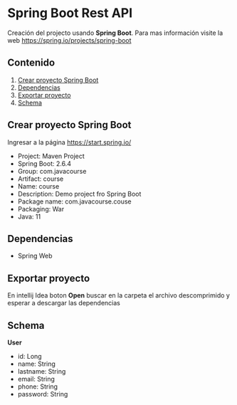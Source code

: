 # Spring Boot Rest API

Creación del projecto usando  **Spring Boot**. 
Para mas información visite la web https://spring.io/projects/spring-boot


## Contenido

1. [Crear proyecto Spring Boot](#create-&-project)
2. [Dependencias](#dependencias)
3. [Exportar proyecto](#exportar-projecto)
4. [Schema](#schema)

## Crear proyecto Spring Boot

Ingresar a la página https://start.spring.io/ 
- Project: Maven Project
- Spring Boot: 2.6.4
- Group: com.javacourse
- Artifact: course
- Name: course
- Description: Demo project fro Spring Boot
- Package name: com.javacourse.couse
- Packaging: War
- Java: 11

## Dependencias

- Spring Web

## Exportar proyecto

En intellij Idea boton  **Open**  buscar en la carpeta el archivo descomprimido y esperar a descargar las dependencias

## Schema

**User**
- id: Long
- name: String
- lastname: String
- email: String
- phone: String
- password: String
